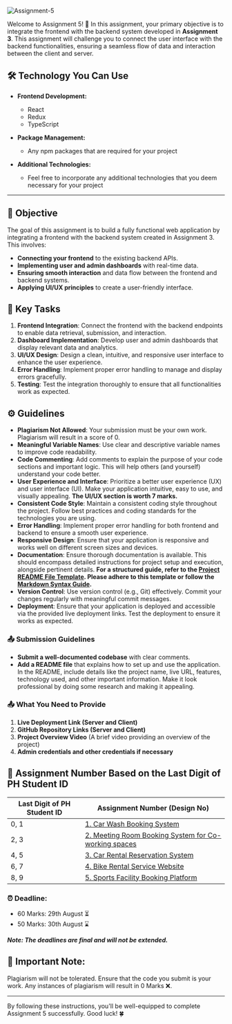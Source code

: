 ![Assignment-5](https://i.ibb.co.com/n7hL6Kh/assignment-05-banner-image.png)

Welcome to Assignment 5! 🎉 In this assignment, your primary objective is to integrate the frontend with the backend system developed in **Assignment 3**. This assignment will challenge you to connect the user interface with the backend functionalities, ensuring a seamless flow of data and interaction between the client and server.

## 🛠️ Technology You Can Use

- **Frontend Development:**

  - React
  - Redux
  - TypeScript

- **Package Management:**

  - Any npm packages that are required for your project

- **Additional Technologies:**
  - Feel free to incorporate any additional technologies that you deem necessary for your project

---

## 🔗 Objective

The goal of this assignment is to build a fully functional web application by integrating a frontend with the backend system created in Assignment 3. This involves:

- **Connecting your frontend** to the existing backend APIs.
- **Implementing user and admin dashboards** with real-time data.
- **Ensuring smooth interaction** and data flow between the frontend and backend systems.
- **Applying UI/UX principles** to create a user-friendly interface.

## 🔗 Key Tasks

1. **Frontend Integration**: Connect the frontend with the backend endpoints to enable data retrieval, submission, and interaction.
2. **Dashboard Implementation**: Develop user and admin dashboards that display relevant data and analytics.
3. **UI/UX Design**: Design a clean, intuitive, and responsive user interface to enhance the user experience.
4. **Error Handling**: Implement proper error handling to manage and display errors gracefully.
5. **Testing**: Test the integration thoroughly to ensure that all functionalities work as expected.

## ⚙️ Guidelines

- **Plagiarism Not Allowed**: Your submission must be your own work. Plagiarism will result in a score of 0.
- **Meaningful Variable Names**: Use clear and descriptive variable names to improve code readability.
- **Code Commenting**: Add comments to explain the purpose of your code sections and important logic. This will help others (and yourself) understand your code better.
- **User Experience and Interface**: Prioritize a better user experience (UX) and user interface (UI). Make your application intuitive, easy to use, and visually appealing. **The UI/UX section is worth 7 marks.**
- **Consistent Code Style**: Maintain a consistent coding style throughout the project. Follow best practices and coding standards for the technologies you are using.
- **Error Handling**: Implement proper error handling for both frontend and backend to ensure a smooth user experience.
- **Responsive Design**: Ensure that your application is responsive and works well on different screen sizes and devices.
- **Documentation**: Ensure thorough documentation is available. This should encompass detailed instructions for project setup and execution, alongside pertinent details. **For a structured guide, refer to the [Project README File Template](./project-documentation-template.md). Please adhere to this template or follow the [Markdown Syntax Guide](./markdown-syntax-guid.md).**
- **Version Control**: Use version control (e.g., Git) effectively. Commit your changes regularly with meaningful commit messages.
- **Deployment**: Ensure that your application is deployed and accessible via the provided live deployment links. Test the deployment to ensure it works as expected.

### 📤 Submission Guidelines

- **Submit a well-documented codebase** with clear comments.
- **Add a README file** that explains how to set up and use the application. In the README, include details like the project name, live URL, features, technology used, and other important information. Make it look professional by doing some research and making it appealing.

### 📤 What You Need to Provide

1. **Live Deployment Link (Server and Client)**
2. **GitHub Repository Links (Server and Client)**
3. **Project Overview Video** (A brief video providing an overview of the project)
4. **Admin credentials and other credentials if necessary**

## 🔢 Assignment Number Based on the Last Digit of PH Student ID

| Last Digit of PH Student ID | Assignment Number (Design No)                                           |
| --------------------------- | ----------------------------------------------------------------------- |
| 0, 1                        | [1. Car Wash Booking System](./sets/set-1.md)                           |
| 2, 3                        | [2. Meeting Room Booking System for Co-working spaces](./sets/set-2.md) |
| 4, 5                        | [3. Car Rental Reservation System](./sets/set-3.md)                     |
| 6, 7                        | [4. Bike Rental Service Website](./sets/set-4.md)                       |
| 8, 9                        | [5. Sports Facility Booking Platform](./sets/set-5.md)                  |

### ⏰ **Deadline:**

- 60 Marks: 29th August ⏳
- 50 Marks: 30th August ⌛

**_Note: The deadlines are final and will not be extended._**

## 🚫 **Important Note:**

Plagiarism will not be tolerated. Ensure that the code you submit is your work. Any instances of plagiarism will result in 0 Marks ❌.

---

By following these instructions, you'll be well-equipped to complete Assignment 5 successfully. Good luck! 🍀
